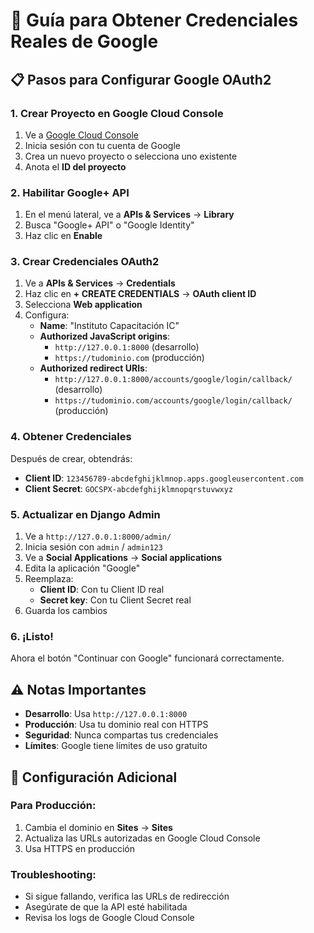 # 🔑 Guía para Obtener Credenciales Reales de Google

## 📋 Pasos para Configurar Google OAuth2

### 1. Crear Proyecto en Google Cloud Console

1. Ve a [Google Cloud Console](https://console.cloud.google.com/)
2. Inicia sesión con tu cuenta de Google
3. Crea un nuevo proyecto o selecciona uno existente
4. Anota el **ID del proyecto**

### 2. Habilitar Google+ API

1. En el menú lateral, ve a **APIs & Services** → **Library**
2. Busca "Google+ API" o "Google Identity"
3. Haz clic en **Enable**

### 3. Crear Credenciales OAuth2

1. Ve a **APIs & Services** → **Credentials**
2. Haz clic en **+ CREATE CREDENTIALS** → **OAuth client ID**
3. Selecciona **Web application**
4. Configura:
   - **Name**: "Instituto Capacitación IC"
   - **Authorized JavaScript origins**: 
     - `http://127.0.0.1:8000` (desarrollo)
     - `https://tudominio.com` (producción)
   - **Authorized redirect URIs**:
     - `http://127.0.0.1:8000/accounts/google/login/callback/` (desarrollo)
     - `https://tudominio.com/accounts/google/login/callback/` (producción)

### 4. Obtener Credenciales

Después de crear, obtendrás:
- **Client ID**: `123456789-abcdefghijklmnop.apps.googleusercontent.com`
- **Client Secret**: `GOCSPX-abcdefghijklmnopqrstuvwxyz`

### 5. Actualizar en Django Admin

1. Ve a `http://127.0.0.1:8000/admin/`
2. Inicia sesión con `admin` / `admin123`
3. Ve a **Social Applications** → **Social applications**
4. Edita la aplicación "Google"
5. Reemplaza:
   - **Client ID**: Con tu Client ID real
   - **Secret key**: Con tu Client Secret real
6. Guarda los cambios

### 6. ¡Listo!

Ahora el botón "Continuar con Google" funcionará correctamente.

## ⚠️ Notas Importantes

- **Desarrollo**: Usa `http://127.0.0.1:8000`
- **Producción**: Usa tu dominio real con HTTPS
- **Seguridad**: Nunca compartas tus credenciales
- **Límites**: Google tiene límites de uso gratuito

## 🔧 Configuración Adicional

### Para Producción:
1. Cambia el dominio en **Sites** → **Sites**
2. Actualiza las URLs autorizadas en Google Cloud Console
3. Usa HTTPS en producción

### Troubleshooting:
- Si sigue fallando, verifica las URLs de redirección
- Asegúrate de que la API esté habilitada
- Revisa los logs de Google Cloud Console
